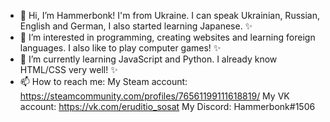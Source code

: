 - 👋 Hi, I’m Hammerbonk! I'm from Ukraine. I can speak Ukrainian, Russian, English and German, I also started learning Japanese. ✨
- 👀 I’m interested in programming, creating websites and learning foreign languages. I also like to play computer games! ✨
- 🌱 I’m currently learning JavaScript and Python. I already know HTML/CSS very well! ✨
- 📫 How to reach me:
      My Steam account: https://steamcommunity.com/profiles/76561199111618819/
      My VK account: https://vk.com/eruditio_sosat
      My Discord: Hammerbonk#1506

<!---
Hammerbonk/Hammerbonk is a ✨ special ✨ repository because its `README.md` (this file) appears on your GitHub profile.
You can click the Preview link to take a look at your changes.
--->
